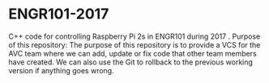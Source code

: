 # ENGR101-2017
C++ code for controlling Raspberry Pi 2s in ENGR101 during 2017 .
Purpose of this repository:
The purpose of this repository is to provide a VCS for the AVC team where we can add, update or fix code that other team members have created. We can also use the Git to rollback to the previous working version if anything goes wrong.
